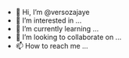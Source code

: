 - 👋 Hi, I’m @versozajaye
- 👀 I’m interested in ...
- 🌱 I’m currently learning ...
- 💞️ I’m looking to collaborate on ...
- 📫 How to reach me ...

<!---
versozajaye/versozajaye is a ✨ special ✨ repository because its `README.md` (this file) appears on your GitHub profile.
You can click the Preview link to take a look at your changes.
--->
